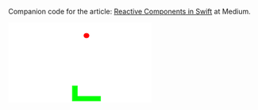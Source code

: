 
Companion code for the article: [Reactive Components in Swift](https://medium.com/@StanLea/reactive-components-in-swift-24bb8768adba) at Medium.

![](screenshot.png)

